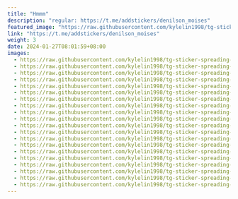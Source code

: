 ```yaml
---
title: "Hmmm"
description: "regular: https://t.me/addstickers/denilson_moises"
featured_image: "https://raw.githubusercontent.com/kylelin1998/tg-sticker-spreading-worldwide-images/main/img/60ed5986-f1bd-4774-a556-ad351c9fb8e4.jpg"
link: "https://t.me/addstickers/denilson_moises"
weight: 3
date: 2024-01-27T08:01:59+08:00
images:
  - https://raw.githubusercontent.com/kylelin1998/tg-sticker-spreading-worldwide-images/main/img/60ed5986-f1bd-4774-a556-ad351c9fb8e4.jpg
  - https://raw.githubusercontent.com/kylelin1998/tg-sticker-spreading-worldwide-images/main/img/7dd42618-0d2d-4741-9196-d225270d279c.jpg
  - https://raw.githubusercontent.com/kylelin1998/tg-sticker-spreading-worldwide-images/main/img/00a98daf-3304-4fa8-8af3-d846a8e562aa.jpg
  - https://raw.githubusercontent.com/kylelin1998/tg-sticker-spreading-worldwide-images/main/img/df7f7774-e433-4c3a-9f1c-905aca02ad7f.jpg
  - https://raw.githubusercontent.com/kylelin1998/tg-sticker-spreading-worldwide-images/main/img/64de5912-7af4-4949-b5b9-06c5e790eeb9.jpg
  - https://raw.githubusercontent.com/kylelin1998/tg-sticker-spreading-worldwide-images/main/img/643d460f-4cb3-4dc4-9398-291906b93900.jpg
  - https://raw.githubusercontent.com/kylelin1998/tg-sticker-spreading-worldwide-images/main/img/83750acc-1d6b-4c02-aaa4-cf62db69bb7c.jpg
  - https://raw.githubusercontent.com/kylelin1998/tg-sticker-spreading-worldwide-images/main/img/22725a6a-382c-452a-bb40-b2a34295f97f.jpg
  - https://raw.githubusercontent.com/kylelin1998/tg-sticker-spreading-worldwide-images/main/img/ab379940-8aed-4289-b682-f11d823e67d7.jpg
  - https://raw.githubusercontent.com/kylelin1998/tg-sticker-spreading-worldwide-images/main/img/e9034aa5-06e4-4a45-a848-34f90a50d22c.jpg
  - https://raw.githubusercontent.com/kylelin1998/tg-sticker-spreading-worldwide-images/main/img/2ceb8033-f310-4026-beca-53c3036bd7a6.jpg
  - https://raw.githubusercontent.com/kylelin1998/tg-sticker-spreading-worldwide-images/main/img/f6ddb3b1-eb90-4b6a-ba88-7827e8ff5fce.jpg
  - https://raw.githubusercontent.com/kylelin1998/tg-sticker-spreading-worldwide-images/main/img/4783ff17-cecc-486b-9a7f-a777588f695e.jpg
  - https://raw.githubusercontent.com/kylelin1998/tg-sticker-spreading-worldwide-images/main/img/7a0549d7-1f61-4d00-a4ae-7875f63c75d6.jpg
  - https://raw.githubusercontent.com/kylelin1998/tg-sticker-spreading-worldwide-images/main/img/cbc8a0e8-810a-4336-a4fb-9d7392a3b6a0.jpg
  - https://raw.githubusercontent.com/kylelin1998/tg-sticker-spreading-worldwide-images/main/img/534c7746-cde4-49b1-97ec-07b530427a98.jpg
  - https://raw.githubusercontent.com/kylelin1998/tg-sticker-spreading-worldwide-images/main/img/d8ed0bed-55b8-48bf-8e44-89eeee8b8c4d.jpg
  - https://raw.githubusercontent.com/kylelin1998/tg-sticker-spreading-worldwide-images/main/img/870fd83e-cfba-4eab-88d9-24b5eb94451d.jpg
  - https://raw.githubusercontent.com/kylelin1998/tg-sticker-spreading-worldwide-images/main/img/d232cf37-74b8-407a-9b8e-9a38d61e03ed.jpg
  - https://raw.githubusercontent.com/kylelin1998/tg-sticker-spreading-worldwide-images/main/img/7e1c561a-05f9-495c-842c-2d868ef91887.jpg
---
```

